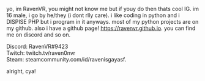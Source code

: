 yo, im RavenVR, you might not know me but if youy do then thats cool IG. im 16 male, i go by he/they (i dont rlly care). i like coding in python and i DISPISE PHP but i program in it anyways.
most of my python projects are on my github. also i have a github page! https://ravenvr.github.io. 
you can find me on discord and so on.

Discord: RavenVR#9423 
<br>
Twitch: twitch.tv/raven0nvr
<br>
Steam: steamcommunity.com/id/ravenisgayasf.

alright, cya!
